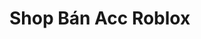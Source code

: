 <!-- public/index.html -->
<!DOCTYPE html>
<html lang="vi">
<head>
  <meta charset="UTF-8">
  <title>Shop Roblox</title>
  <script src="https://cdn.tailwindcss.com"></script>
</head>
<body class="bg-gray-100">
  <div class="max-w-4xl mx-auto p-6">
    <h1 class="text-3xl font-bold text-center mb-6">Shop Bán Acc Roblox</h1>
    <div id="productList" class="grid grid-cols-1 md:grid-cols-2 gap-4"></div>
  </div>

  <script>
    fetch("/api/products")
      .then(res => res.json())
      .then(products => {
        const list = document.getElementById("productList");
        list.innerHTML = products.map(p => `
          <div class="bg-white p-4 rounded shadow">
            <h2 class="text-xl font-semibold mb-1">${p.name}</h2>
            <p>Robux: ${p.robux} | Level: ${p.level}</p>
            <p class="text-green-600 font-bold">Giá: ${p.price.toLocaleString()}đ</p>
            <form onsubmit="return submitCard(event, ${p.id})" class="mt-2 space-y-2">
              <select class="w-full p-2 border rounded" name="type">
                <option value="Viettel">Viettel</option>
                <option value="Vinaphone">Vinaphone</option>
                <option value="Mobifone">Mobifone</option>
              </select>
              <input class="w-full p-2 border rounded" name="pin" placeholder="Mã thẻ" required>
              <input class="w-full p-2 border rounded" name="serial" placeholder="Số seri" required>
              <button class="w-full bg-blue-600 text-white py-2 rounded">Mua ngay</button>
              <div class="text-sm text-red-600 result"></div>
            </form>
          </div>
        `).join("");
      });

    function submitCard(e, productId) {
      e.preventDefault();
      const form = e.target;
      const resultDiv = form.querySelector(".result");
      resultDiv.textContent = "Đang xử lý...";

      const data = {
        type: form.type.value,
        pin: form.pin.value,
        serial: form.serial.value,
        productId
      };

      fetch("/api/napthe", {
        method: "POST",
        headers: { 'Content-Type': 'application/json' },
        body: JSON.stringify(data)
      })
      .then(res => res.json())
      .then(res => {
        if (res.success && res.account) {
          resultDiv.innerHTML = `Thành công!<br>Username: <b>${res.account.username}</b><br>Password: <b>${res.account.password}</b>`;
        } else {
          resultDiv.textContent = res.message;
        }
      });
    }
  </script>
</body>
</html>
